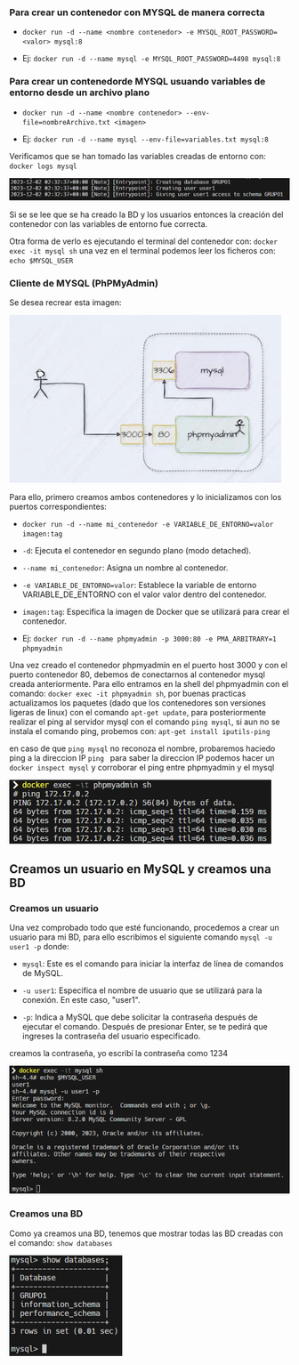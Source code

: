 ### Para crear un contenedor con MYSQL de manera correcta

- `docker run -d --name <nombre contenedor> -e MYSQL_ROOT_PASSWORD=<valor> mysql:8`

- Ej: `docker run -d --name mysql -e MYSQL_ROOT_PASSWORD=4498 mysql:8`

### Para crear un contenedorde MYSQL usuando variables de entorno desde un archivo plano

- `docker run -d --name <nombre contenedor> --env-file=nombreArchivo.txt <imagen>`

- Ej: `docker run -d --name mysql --env-file=variables.txt mysql:8`

Verificamos que se han tomado las variables creadas de entorno con: `docker logs mysql`

![Alt text](../images/variables-entorno.png)

Si se se lee que se ha creado la BD y los usuarios entonces la creación del contenedor con las variables de entorno fue correcta.

Otra forma de verlo es ejecutando el terminal del contenedor con: `docker exec -it mysql sh`
una vez en el terminal podemos leer los ficheros con: `echo $MYSQL_USER`


### Cliente de MYSQL (PhPMyAdmin)
Se desea recrear esta imagen:

![Alt text](../images/image-1mysql.png)

Para ello, primero creamos ambos contenedores y lo inicializamos con los puertos correspondientes:

- `docker run -d --name mi_contenedor -e VARIABLE_DE_ENTORNO=valor imagen:tag`

- `-d`: Ejecuta el contenedor en segundo plano (modo detached).
- `--name mi_contenedor`: Asigna un nombre al contenedor.
- `-e VARIABLE_DE_ENTORNO=valor`: Establece la variable de entorno VARIABLE_DE_ENTORNO con el valor valor dentro del contenedor.
- `imagen:tag`: Especifica la imagen de Docker que se utilizará para crear el contenedor.
  
- Ej: `docker run -d --name phpmyadmin -p 3000:80 -e PMA_ARBITRARY=1 phpmyadmin`


Una vez creado el contenedor phpmyadmin en el puerto host 3000 y con el puerto contenedor 80, debemos de conectarnos al contenedor mysql creada anteriormente.
Para ello entramos en la shell del phpmyadmin con el comando: `docker exec -it phpmyadmin sh`, por buenas practicas actualizamos los paquetes (dado que los contenedores son versiones ligeras de linux) con el comando `apt-get update`, para posteriormente realizar el ping al servidor mysql con el comando `ping mysql`, si aun no se instala el comando ping, probemos con: `apt-get install iputils-ping`

en caso de que `ping mysql` no reconoza el nombre, probaremos haciedo ping a la direccion IP `ping ` para saber la direccion IP podemos hacer un `docker inspect mysql` y corroborar el ping entre phpmyadmin y el mysql

![Alt text](../images/image-ping.png)

## **Creamos un usuario en MySQL y creamos una BD**

### Creamos un usuario
Una vez comprobado todo que esté funcionando, procedemos a crear un usuario para mi BD, para ello escribimos el siguiente comando
`mysql -u user1 -p` donde: 

- `mysql`: Este es el comando para iniciar la interfaz de línea de comandos de MySQL.

- `-u user1`: Especifica el nombre de usuario que se utilizará para la conexión. En este caso, "user1".

- `-p`: Indica a MySQL que debe solicitar la contraseña después de ejecutar el comando. Después de presionar Enter, se te pedirá que ingreses la contraseña del usuario especificado.

creamos la contraseña, yo escribí la contraseña como 1234

![Alt text](../images/mysqlcontra.png)

### Creamos una BD
Como ya creamos una BD, tenemos que mostrar todas las BD creadas con el comando: 
`show databases`

![Alt text](../images/mysqlBD.png)



